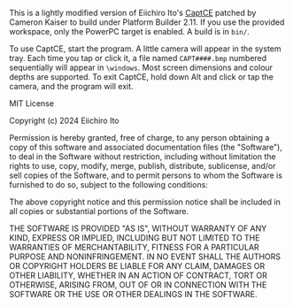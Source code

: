 This is a lightly modified version of Eiichiro Ito's [CaptCE](https://github.com/EiichiroIto/WindowsCESoftware/tree/main/CaptCE) patched by Cameron Kaiser to build under Platform Builder 2.11. If you use the provided workspace, only the PowerPC target is enabled. A build is in `bin/`.

To use CaptCE, start the program. A little camera will appear in the system tray. Each time you tap or click it, a file named `CAPT####.bmp` numbered sequentially will appear in `\windows`. Most screen dimensions and colour depths are supported. To exit CaptCE, hold down Alt and click or tap the camera, and the program will exit.

MIT License

Copyright (c) 2024 Eiichiro Ito

Permission is hereby granted, free of charge, to any person obtaining a copy
of this software and associated documentation files (the "Software"), to deal
in the Software without restriction, including without limitation the rights
to use, copy, modify, merge, publish, distribute, sublicense, and/or sell
copies of the Software, and to permit persons to whom the Software is
furnished to do so, subject to the following conditions:

The above copyright notice and this permission notice shall be included in all
copies or substantial portions of the Software.

THE SOFTWARE IS PROVIDED "AS IS", WITHOUT WARRANTY OF ANY KIND, EXPRESS OR
IMPLIED, INCLUDING BUT NOT LIMITED TO THE WARRANTIES OF MERCHANTABILITY,
FITNESS FOR A PARTICULAR PURPOSE AND NONINFRINGEMENT. IN NO EVENT SHALL THE
AUTHORS OR COPYRIGHT HOLDERS BE LIABLE FOR ANY CLAIM, DAMAGES OR OTHER
LIABILITY, WHETHER IN AN ACTION OF CONTRACT, TORT OR OTHERWISE, ARISING FROM,
OUT OF OR IN CONNECTION WITH THE SOFTWARE OR THE USE OR OTHER DEALINGS IN THE
SOFTWARE.

